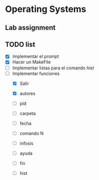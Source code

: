 # Operating Systems 
## Lab assignment
## TODO list
 
- [x] Implementar el prompt
- [x] Hacer un MakeFile
- [ ] Implementar listas para el comando *hist*
- [ ] Implementar funciones
    - [x] Salir
    - [x] autores
    - [ ] pid
    - [ ] carpeta
    - [ ] fecha
    - [ ] comando N
    - [ ] infosis
    - [ ] ayuda
    - [ ] fin
    - [ ] hist

